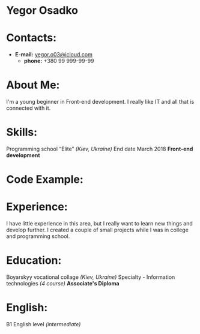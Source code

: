 # **Yegor Osadko**
# Contacts:
* **E-mail:** yegor.o03@icloud.com
  + **phone:** +380 99 999-99-99
# About Me:
I'm a young beginner in Front-end development. I really like IT and all that is connected with it.
# Skills:
Programming school “Elite” _(Kiev, Ukraine)_
End date March 2018
**Front-end development**
# Code Example:
# Experience:
I have little experience in this area, but I really want to learn new things and develop further. I created a couple of small projects while I was in college and programming school.
# Education:
Boyarskyy vocational collage _(Kiev, Ukraine)_
Specialty - Information technologies _(4 course)_
**Associate's Diploma**
# English:
B1 English level *(intermediate)*
